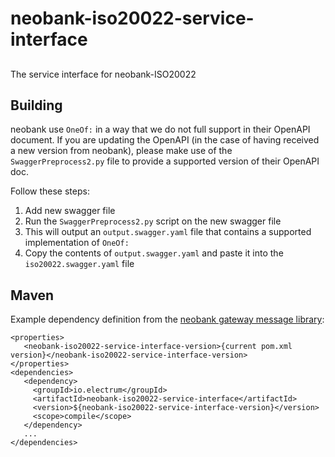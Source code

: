 # neobank-iso20022-service-interface

## 

The service interface for neobank-ISO20022

## Building

neobank use `OneOf:` in a way that we do not full support in their OpenAPI document. If you are updating the OpenAPI (in the case of having received a new version from neobank), please make use of the `SwaggerPreprocess2.py` file to provide a supported version of their OpenAPI doc.

Follow these steps:
1. Add new swagger file
2. Run the `SwaggerPreprocess2.py` script on the new swagger file
3. This will output an `output.swagger.yaml` file that contains a supported implementation of `OneOf:`
4. Copy the contents of `output.swagger.yaml` and paste it into the `iso20022.swagger.yaml` file

## Maven

Example dependency definition from the
[neobank gateway message library](https://github.com/electrumpayments/gateway-message-neobank/):

```
<properties>
   <neobank-iso20022-service-interface-version>{current pom.xml version}</neobank-iso20022-service-interface-version>
</properties>
<dependencies>
   <dependency>
     <groupId>io.electrum</groupId>
     <artifactId>neobank-iso20022-service-interface</artifactId>
     <version>${neobank-iso20022-service-interface-version}</version>
     <scope>compile</scope>
   </dependency>
   ...
</dependencies>
```